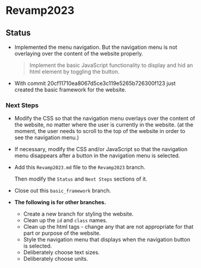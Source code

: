 # Revamp2023

## Status

* Implemented the menu navigation. But the navigation menu is not overlaying over the content of the website properly. 
    >Implement the basic JavaScript functionality to display and hid an html element by toggling the button.

* With commit 20cf11710ea8067d5ce3c119e5265b726300f123 just created the basic framework for the website.

### Next Steps

* Modify the CSS so that the navigation menu overlays over the content of the website, no matter where the user is currently in the website. (at the moment, the user needs to scroll to the top of the website in order to see the navigation menu.)

* If necessary, modify the CSS and/or JavaScript so that the navigation menu disappears after a button in the navigation menu is selected.

* Add this `Revamp2023.md` file to the `Revamp2023` branch.

    Then modify the `Status` and `Next Steps` sections of it.

* Close out this `basic_framework` branch.

* **The following is for other branches.**
    * Create a new branch for styling the website.
    * Clean up the `id` and `class` names.
    * Clean up the html tags - change any that are not appropriate for that part or purpose of the website.
    * Style the navigation menu that displays when the navigation button is selected.
    * Deliberately choose text sizes.
    * Deliberately choose units.